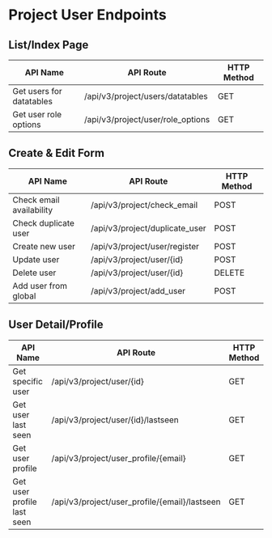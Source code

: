 # Project User Endpoints

## List/Index Page

| API Name | API Route | HTTP Method |
|----------|-----------|-------------|
| Get users for datatables | /api/v3/project/users/datatables | GET |
| Get user role options | /api/v3/project/user/role_options | GET |

## Create & Edit Form

| API Name | API Route | HTTP Method |
|----------|-----------|-------------|
| Check email availability | /api/v3/project/check_email | POST |
| Check duplicate user | /api/v3/project/duplicate_user | POST |
| Create new user | /api/v3/project/user/register | POST |
| Update user | /api/v3/project/user/{id} | POST |
| Delete user | /api/v3/project/user/{id} | DELETE |
| Add user from global | /api/v3/project/add_user | POST |

## User Detail/Profile

| API Name | API Route | HTTP Method |
|----------|-----------|-------------|
| Get specific user | /api/v3/project/user/{id} | GET |
| Get user last seen | /api/v3/project/user/{id}/lastseen | GET |
| Get user profile | /api/v3/project/user_profile/{email} | GET |
| Get user profile last seen | /api/v3/project/user_profile/{email}/lastseen | GET |
